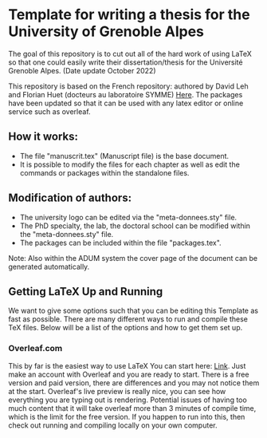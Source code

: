 # Template for writing a thesis for the University of Grenoble Alpes
The goal of this repository is to cut out all of the hard work of using LaTeX so that one could easily write their dissertation/thesis for the Université Grenoble Alpes. (Date update October 2022) 

This repository is based on the French repository: authored by David Leh and Florian Huet (docteurs au laboratoire SYMME) [Here](https://github.com/JeanCollomb/Template_rapport_these). The packages have been updated so that it can be used with any latex editor or online service such as overleaf.

## How it works:
- The file "manuscrit.tex" (Manuscript file) is the base document.
- It is possible to modify the files for each chapter as well as edit the commands or packages within the standalone files.

## Modification of authors:
- The university logo can be edited via the "meta-donnees.sty" file.
- The PhD specialty, the lab, the doctoral school can be modified within the "meta-donnees.sty" file.
- The packages can be included within the file "packages.tex".

Note: Also within the ADUM system the cover page of the document can be generated automatically.

## Getting LaTeX Up and Running
We want to give some options such that you can be editing this Template as fast as possible. There are many different ways to run and compile these TeX files. Below will be a list of the options and how to get them set up.

### Overleaf.com
This by far is the easiest way to use LaTeX You can start here: [Link](https://www.overleaf.com?r=1fdf1d25&rm=d&rs=b). Just make an account with Overleaf and you are ready to start. There is a free version and paid version, there are differences and you may not notice them at the start. Overleaf's live preview is really nice, you can see how everything you are typing out is rendering. Potential issues of having too much content that it will take overleaf more than 3 minutes of compile time, which is the limit for the free version. If you happen to run into this, then check out running and compiling locally on your own computer.

